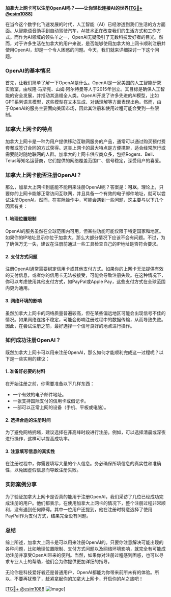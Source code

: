 **加拿大上网卡可以注册OpenAI吗？——让你轻松连接AI的世界[[TG💪+ @esim1088](https://t.me/s/esim1088)]**

在当今这个数字化飞速发展的时代，人工智能（AI）已经渗透到我们生活的方方面面。从智能语音助手到自动驾驶汽车，AI技术正在改变我们的生活方式和工作方式。而作为AI领域的领头羊之一，OpenAI无疑吸引了无数科技爱好者的目光。然而，对于许多生活在加拿大的用户来说，是否能够使用加拿大的上网卡顺利注册并使用OpenAI，却是一个令人困惑的问题。今天，我们就来详细探讨一下这个问题。

### OpenAI的基本情况

首先，让我们简单了解一下OpenAI是什么。OpenAI是一家美国的人工智能研究实验室，由埃隆·马斯克、山姆·阿尔特曼等人于2015年创立。其目标是确保人工智能的安全发展，并推动其造福全人类。OpenAI开发了许多先进的AI模型，比如GPT系列语言模型，这些模型在文本生成、对话理解等方面表现出色。然而，由于OpenAI的服务主要面向美国市场，因此其注册和使用过程可能会受到一些限制。

### 加拿大上网卡的特点

加拿大上网卡是一种为用户提供移动互联网服务的产品，通常可以通过购买预付费套餐或签订合同的方式获得。这类上网卡的最大特点是方便携带，适合经常旅行或需要随时随地联网的人群。加拿大的上网卡供应商众多，包括Rogers、Bell、Telus等知名运营商，它们提供的网络覆盖范围广、信号稳定，深受用户的喜爱。

### 加拿大上网卡能否注册OpenAI？

那么，加拿大上网卡到底能不能用来注册OpenAI呢？答案是：**可以**。理论上，只要你的上网卡能够正常访问互联网，并且具备一个有效的电子邮件地址，就可以尝试注册OpenAI。然而，在实际操作中，可能会遇到一些问题，这主要与以下几个因素有关：

#### 1. 地理位置限制

OpenAI的服务虽然在全球范围内可用，但某些功能可能仅限于特定国家和地区。如果你的IP地址显示你位于加拿大，那么大部分情况下应该不会有问题。不过，为了确保万无一失，建议在注册前通过一些工具检查自己的IP地址是否符合要求。

#### 2. 支付方式问题

注册OpenAI通常需要绑定信用卡或其他支付方式。如果你的上网卡无法提供有效的支付信息，或者你的信用卡无法被接受，可能会导致注册失败。在这种情况下，你可以考虑使用其他支付方式，如PayPal或Apple Pay，这些支付方式在全球范围内更为通用。

#### 3. 网络环境的影响

虽然加拿大上网卡的网络质量普遍较高，但在某些偏远地区可能会出现信号不佳的情况。如果网络连接不稳定，可能会影响注册过程中的数据传输，从而导致失败。因此，在尝试注册之前，最好选择一个信号良好的地点进行操作。

### 如何成功注册OpenAI？

既然加拿大上网卡可以用来注册OpenAI，那么如何才能顺利完成这一过程呢？以下是一些实用的建议：

#### 1. 准备好必要的材料

在开始注册之前，你需要准备以下几样东西：
- 一个有效的电子邮件地址。
- 一张支持国际支付的信用卡或借记卡。
- 一部可以正常上网的设备（手机、平板或电脑）。

#### 2. 选择合适的注册时间

为了避免网络拥堵，建议选择在非高峰时段进行注册。例如，可以选择清晨或深夜进行操作，这样可以提高成功率。

#### 3. 注意填写信息的真实性

在注册过程中，你需要填写大量的个人信息。务必确保所填信息的真实性和准确性，以免因虚假信息而导致注册失败。

### 实际案例分享

为了验证加拿大上网卡是否真的能用于注册OpenAI，我们采访了几位已经成功完成注册的用户。他们都表示，在使用加拿大上网卡的情况下，整个注册过程非常顺利，没有遇到任何障碍。其中一位用户还提到，他在注册时特意选择了使用PayPal作为支付方式，结果完全没有问题。

### 总结

综上所述，加拿大上网卡是可以用来注册OpenAI的。只要你注意解决可能出现的各种问题，比如地理位置限制、支付方式问题以及网络环境影响，就完全有可能成功注册并享受OpenAI带来的便利。当然，如果你对注册过程感到困惑，也可以寻求专业人士的帮助，他们会为你提供更加详细的指导。

无论你是科技爱好者还是普通用户，OpenAI都能为你带来前所未有的体验。所以，不要再犹豫了，赶紧拿起你的加拿大上网卡，开启你的AI之旅吧！

[[TG💪+ @esim1088](https://t.me/s/esim1088) ![Image](https://i.postimg.cc/4NQfJmqS/Snipaste-2025-05-13-00-14-12.png)]